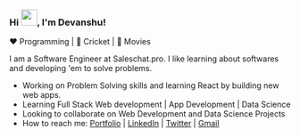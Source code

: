 ### Hi <img src="https://github.com/TheDudeThatCode/TheDudeThatCode/blob/master/Assets/Hi.gif" width="29">, I'm Devanshu!

:heart: Programming | :black_heart: Cricket | :blue_heart: Movies

I am a Software Engineer at Saleschat.pro. I like learning about softwares and developing 'em to solve problems. 

- Working on Problem Solving skills and learning React by building new web apps.
- Learning Full Stack Web development | App Development | Data Science 
- Looking to collaborate on Web Development and Data Science Projects
- How to reach me: [Portfolio](https://www.devanshumodi.com/) | [LinkedIn](https://www.linkedin.com/in/devanshu-modi-4a9a96160/) | [Twitter](https://twitter.com/DevanshuModi04) |  [Gmail](mailto://devmodi154@gmail.com)

